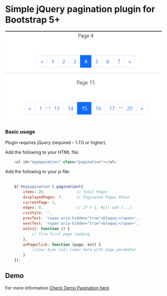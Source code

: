 # Simple jQuery pagination plugin for Bootstrap 5+

![pagination](images/pagination.png)

### Basic usage ###

Plugin requires jQuery (required - 1.7.0 or higher).



Add the following to your HTML file:

```javascript
    <ul id="mypagination" class="pagination"></ul>
```


Add the following to your js file:


```javascript

    $('#mypagination').pagination({
        items: 20,              // Total Pages
        displayedPages: 7,      // Paginated Pages Shown
        currentPage: 1,
        edges: 0,               // If > 1, Will add (...)
        cssStyle: '',
        prevText: '<span aria-hidden="true">&laquo;</span>',
        nextText: '<span aria-hidden="true">&raquo;</span>',
        onInit: function () {
            // fire first page loading
        },
        onPageClick: function (page, evt) {
            //your Ajax call comes here with page parameter
        }
    });
```


## Demo 
For more information [Check Demo Pagination here](https://sjqpagination.netlify.app) 
